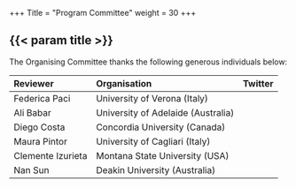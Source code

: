 +++
Title = "Program Committee"
weight = 30
+++

## {{< param title >}}

The Organising Committee thanks the following generous individuals below:






| **Reviewer**		 | **Organisation** 	 | **Twitter**	 	 |
|:---------------|:-------------------|:---------------|
|Federica Paci|University of Verona (Italy)|       |
|Ali Babar|University of Adelaide (Australia)|     |
|Diego Costa|Concordia University (Canada)|        |
|Maura Pintor|University of Cagliari (Italy)|      |
|Clemente Izurieta|Montana State University (USA)| |
|Nan Sun|Deakin University (Australia)|            |
